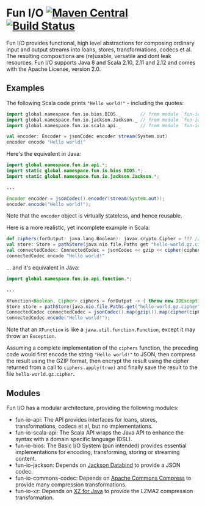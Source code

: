 # Fun I/O [![Maven Central](https://img.shields.io/maven-central/v/global.namespace.fun-io/fun-io-api.svg)](http://search.maven.org/#search%7Cga%7C1%7Cg%3A%22global.namespace.fun-io%22) [![Build Status](https://api.travis-ci.org/christian-schlichtherle/fun-io.svg)](https://travis-ci.org/christian-schlichtherle/fun-io)

Fun I/O provides functional, high level abstractions for composing ordinary input and output streams into loans, stores, 
transformations, codecs et al.
The resulting compositions are (re)usable, versatile and dont leak resources.
Fun I/O supports Java 8 and Scala 2.10, 2.11 and 2.12 and comes with the Apache License, version 2.0.

## Examples

The following Scala code prints `"Hello world!"` - including the quotes:

```scala
import global.namespace.fun.io.bios.BIOS._       // from module `fun-io-bios`
import global.namespace.fun.io.jackson.Jackson._ // from module `fun-io-jackson`
import global.namespace.fun.io.scala.api._       // from module `fun-io-scala-api`

val encoder: Encoder = jsonCodec encoder stream(System.out)
encoder encode "Hello world!"
```

Here's the equivalent in Java:

```java
import global.namespace.fun.io.api.*;
import static global.namespace.fun.io.bios.BIOS.*;
import static global.namespace.fun.io.jackson.Jackson.*;

...

Encoder encoder = jsonCodec().encoder(stream(System.out));
encoder.encode("Hello world!");
```

Note that the `encoder` object is virtually stateless, and hence reusable.

Here is a more realistic, yet incomplete example in Scala:

```scala
def ciphers(forOutput: java.lang.Boolean): javax.crypto.Cipher = ??? // needs to return an initialized cipher
val store: Store = pathStore(java.nio.file.Paths get "hello-world.gz.cipher")
val connectedCodec: ConnectedCodec = jsonCodec << gzip << cipher(ciphers _) << store
connectedCodec encode "Hello world!"
```

... and it's equivalent in Java: 

```java
import global.namespace.fun.io.api.function.*;

...

XFunction<Boolean, Cipher> ciphers = forOutput -> { throw new IOException("not implemented"); };
Store store = pathStore(java.nio.file.Paths.get("hello-world.gz.cipher"));
ConnectedCodec connectedCodec = jsonCodec().map(gzip()).map(cipher(ciphers)).connect(store);
connectedCodec.encode("Hello world!");

```

Note that an `XFunction` is like a `java.util.function.Function`, except it may throw an `Exception`. 

Assuming a complete implementation of the `ciphers` function, the preceding code would first encode the string 
`"Hello world!"` to JSON, then compress the result using the GZIP format, then encrypt the result using the cipher 
returned from a call to `ciphers.apply(true)` and finally save the result to the file `hello-world.gz.cipher`.

## Modules

Fun I/O has a modular architecture, providing the following modules:

+ fun-io-api: The API provides interfaces for loans, stores, transformations, codecs et al, but no implementations.
+ fun-io-scala-api: The Scala API wraps the Java API to enhance the syntax with a domain specific language (DSL).
+ fun-io-bios: The Basic I/O System (pun intended) provides essential implementations for encoding, transforming, 
  storing or streaming content.
+ fun-io-jackson: Depends on [Jackson Databind] to provide a JSON codec.
+ fun-io-commons-codec: Depends on [Apache Commons Compress] to provide many compression transformations. 
+ fun-io-xz: Depends on [XZ for Java] to provide the LZMA2 compression transformation.     

[Jackson Databind]: http://wiki.fasterxml.com/JacksonHome
[Apache Commons Compress]: https://commons.apache.org/proper/commons-compress/
[XZ for Java]: https://tukaani.org/xz/
